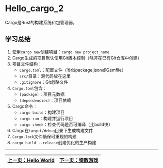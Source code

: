 # Hello_cargo_2

Cargo是Rust的构建系统和包管理器。

## 学习总结

1. 使用`cargo new`创建项目：`cargo new project_name`
2. Cargo生成的项目默认使用Git版本控制（除非在已有Git仓库中创建）
3. 项目文件结构：
   - `Cargo.toml`：配置文件（类似package.json或Gemfile）
   - `src/`目录：源代码放在这里
   - `.gitignore`：Git忽略文件
4. `Cargo.toml`包含：
   - `[package]`：项目元数据
   - `[dependencies]`：项目依赖
5. Cargo命令：
   - `cargo build`：构建项目
   - `cargo run`：构建并运行项目
   - `cargo check`：检查代码是否可编译（比build快）
6. Cargo在`target/debug`目录下生成构建文件
7. `Cargo.lock`文件确保可重现的构建
8. `cargo build --release`创建优化的生产构建

---

| [上一页：Hello World](../01_hello_world/01_hello_world.md) | [下一页：猜数游戏](../03_guessing_game/03_guessing_game.md) |
|------------------------|------------------------|